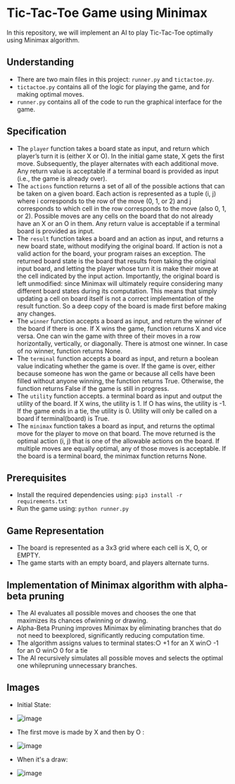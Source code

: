 # Tic-Tac-Toe Game using Minimax 
In this repository, we will implement an AI to play Tic-Tac-Toe optimally using Minimax algorithm.
## Understanding
- There are two main files in this project: `runner.py` and `tictactoe.py`.
- `tictactoe.py` contains all of the logic for playing the game, and for making optimal moves.
- `runner.py` contains all of the code to run the graphical interface for the game.
## Specification
- The `player` function takes a board state as input, and return which player’s turn it is (either X or O). In the initial game state, X gets the first move. Subsequently, the player alternates with each additional move.
Any return value is acceptable if a terminal board is provided as input (i.e., the game is already over).
- The `actions` function returns a set of all of the possible actions that can be taken on a given board. Each action is represented as a tuple (i, j) where i corresponds to the row of the move (0, 1, or 2) and j corresponds to which cell in the row corresponds to the move (also 0, 1, or 2).
Possible moves are any cells on the board that do not already have an X or an O in them. Any return value is acceptable if a terminal board is provided as input.
- The `result` function takes a board and an action as input, and returns a new board state, without modifying the original board. If action is not a valid action for the board, your program raises an exception.
The returned board state is the board that results from taking the original input board, and letting the player whose turn it is make their move at the cell indicated by the input action.
Importantly, the original board is left unmodified: since Minimax will ultimately require considering many different board states during its computation. This means that simply updating a cell on board itself is not a correct implementation of the result function. So a deep copy of the board is made first before making any changes.
- The `winner` function accepts a board as input, and return the winner of the board if there is one. If X wins the game, function returns X and vice versa. One can win the game with three of their moves in a row horizontally, vertically, or diagonally. There is atmost one winner. In case of no winner, function returns None.
- The `terminal` function accepts a board as input, and return a boolean value indicating whether the game is over. If the game is over, either because someone has won the game or because all cells have been filled without anyone winning, the function returns True. Otherwise, the function returns False if the game is still in progress.
- The `utility` function accepts. a terminal board as input and output the utility of the board. If X wins, the utility is 1. If O has wins, the utility is -1. If the game ends in a tie, the utility is 0.
Utility will only be called on a board if terminal(board) is True.
- The `minimax` function takes a board as input, and returns the optimal move for the player to move on that board.
The move returned is the optimal action (i, j) that is one of the allowable actions on the board. If multiple moves are equally optimal, any of those moves is acceptable.
If the board is a terminal board, the minimax function returns None.
## Prerequisites
- Install the required dependencies using: `pip3 install -r requirements.txt`
- Run the game using: `python runner.py`
## Game Representation
- The board is represented as a 3x3 grid where each cell is X, O, or EMPTY.
- The game starts with an empty board, and players alternate turns.
## Implementation of Minimax algorithm with alpha-beta pruning
- The AI evaluates all possible moves and chooses the one that maximizes its chances ofwinning or drawing.
- Alpha-Beta Pruning improves Minimax by eliminating branches that do not need to beexplored, significantly reducing computation time.
- The algorithm assigns values to terminal states:○ +1 for an X win○ -1 for an O win○ 0 for a tie
- The AI recursively simulates all possible moves and selects the optimal one whilepruning unnecessary branches.
## Images 
- Initial State:
- ![image](https://github.com/user-attachments/assets/fe7fc53e-937b-4e6d-8c4c-09209e24515e)
- The first move is made by X and then by O :
- ![image](https://github.com/user-attachments/assets/0b5a7118-60ba-4f2b-87ac-73f4e8fd6842)

- When it's a draw:
- ![image](https://github.com/user-attachments/assets/7d3f2902-7f83-4953-a8d2-0856b269131b)









 





